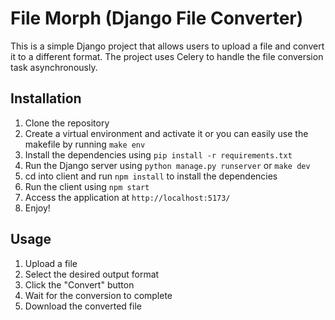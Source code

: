 # File Morph (Django File Converter)
This is a simple Django project that allows users to upload a file and convert \
it to a different format. The project uses Celery to handle the file conversion task asynchronously.

## Installation
1. Clone the repository
2. Create a virtual environment and activate it or you can easily use the makefile by running `make env`
3. Install the dependencies using `pip install -r requirements.txt`
4. Run the Django server using `python manage.py runserver` or `make dev`
5. cd into client and run `npm install` to install the dependencies
6. Run the client using `npm start`
7. Access the application at `http://localhost:5173/`
8. Enjoy!

## Usage
1. Upload a file
2. Select the desired output format
3. Click the "Convert" button
4. Wait for the conversion to complete
5. Download the converted file